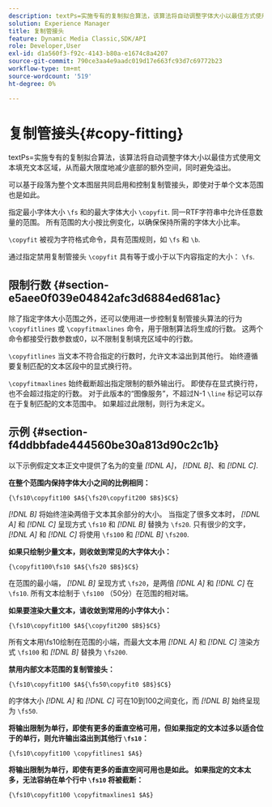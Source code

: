 ```yaml
---
description: textPs=实施专有的复制拟合算法，该算法将自动调整字体大小以最佳方式使用文本填充文本区域，从而最大限度地减少底部的额外空间，同时避免溢出。
solution: Experience Manager
title: 复制管接头
feature: Dynamic Media Classic,SDK/API
role: Developer,User
exl-id: d1a560f3-f92c-4143-b80a-e1674c8a4207
source-git-commit: 790ce3aa4e9aadc019d17e663fc93d7c69772b23
workflow-type: tm+mt
source-wordcount: '519'
ht-degree: 0%

---
```


# 复制管接头{#copy-fitting}

textPs=实施专有的复制拟合算法，该算法将自动调整字体大小以最佳方式使用文本填充文本区域，从而最大限度地减少底部的额外空间，同时避免溢出。

可以基于段落为整个文本图层共同启用和控制复制管接头，即使对于单个文本范围也是如此。

指定最小字体大小 `\fs` 和的最大字体大小 `\copyfit`. 同一RTF字符串中允许任意数量的范围。 所有范围的大小按比例变化，以确保保持所需的字体大小比率。

`\copyfit` 被视为字符格式命令，具有范围规则，如 `\fs` 和 `\b`.

通过指定禁用复制管接头 `\copyfit` 具有等于或小于以下内容指定的大小： `\fs`.

## 限制行数 {#section-e5aee0f039e04842afc3d6884ed681ac}

除了指定字体大小范围之外，还可以使用进一步控制复制管接头算法的行为 `\copyfitlines` 或 `\copyfitmaxlines` 命令，用于限制算法将生成的行数。 这两个命令都接受行数参数或0，以不限制复制填充区域中的行数。

`\copyfitlines` 当文本不符合指定的行数时，允许文本溢出到其他行。 始终遵循要复制匹配的文本区段中的显式换行符。

`\copyfitmaxlines` 始终截断超出指定限制的额外输出行。 即使存在显式换行符，也不会超过指定的行数。 对于此版本的“图像服务”，不超过N-1 `\line` 标记可以存在于复制匹配的文本范围中。 如果超过此限制，则行为未定义。

## 示例 {#section-f4ddbbfade444560be30a813d90c2c1b}

以下示例假定文本正文中提供了名为的变量 *[!DNL $A$]*， *[!DNL $B$]*、和 *[!DNL $C$]*.

**在整个范围内保持字体大小之间的比例相同：**

`{\fs10\copyfit100 $A${\fs20\copyfit200 $B$}$C$}`

*[!DNL $B$]* 将始终渲染两倍于文本其余部分的大小。 当指定了很多文本时， *[!DNL $A$]* 和 *[!DNL $C$]* 呈现方式 `\fs10` 和 *[!DNL $B$]* 替换为 `\fs20`. 只有很少的文字， *[!DNL $A$]* 和 *[!DNL $C$]* 将使用 `\fs100` 和 *[!DNL $B$]* `\fs200`.

**如果只绘制少量文本，则收敛到常见的大字体大小：**

`{\copyfit100\fs10 $A${\fs20 $B$}$C$}`

在范围的最小端， *[!DNL $B$]* 呈现方式 `\fs20`，是两倍 *[!DNL $A$]* 和 *[!DNL $C$]* 在 `\fs10`. 所有文本绘制于 `\fs100` （50分）在范围的相对端。

**如果要渲染大量文本，请收敛到常用的小字体大小：**

`{\fs10\copyfit100 $A${\copyfit200 $B$}$C$}`

所有文本用\fs10绘制在范围的小端，而最大文本用 *[!DNL $A$]* 和 *[!DNL $C$]* 渲染方式 `\fs100` 和 *[!DNL $B$]* 替换为 `\fs200`.

**禁用内部文本范围的复制管接头：**

`{\fs10\copyfit100 $A${\fs50\copyfit0 $B$}$C$}`

的字体大小 *[!DNL $A$]* 和 *[!DNL $C$]* 可在10到100之间变化，而 *[!DNL $B$]* 始终呈现为 `\fs50`.

**将输出限制为单行，即使有更多的垂直空格可用，但如果指定的文本过多以适合位于的单行，则允许输出溢出到其他行 `\fs10`：**

`{\fs10\copyfit100 \copyfitlines1 $A$}`

**将输出限制为单行，即使有更多的垂直空间可用也是如此。 如果指定的文本太多，无法容纳在单个行中 `\fs10` 将被截断：**

`{\fs10\copyfit100 \copyfitmaxlines1 $A$}`
